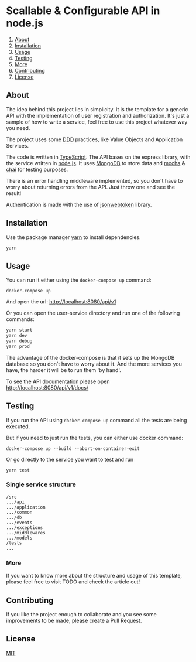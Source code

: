 # Scallable & Configurable API in node.js

1. [About](#about)
2. [Installation](#installation)
3. [Usage](#usage)
3. [Testing](#testing)
3. [More](#more)
4. [Contributing](#contributing)
5. [License](#license)

## About
The idea behind this project lies in simplicity. It is the template for a generic API with the implementation of user registration and authorization. It's just a sample of how to write a service, feel free to use this project whatever way you need. 

The project uses some [DDD](https://en.wikipedia.org/wiki/Domain-driven_design) practices, like Value Objects and Application Services. 

The code is written in [TypeScript](https://www.typescriptlang.org). The API bases on the express library, with the service written in [node.js](https://nodejs.org). It uses [MongoDB](https://www.mongodb.com) to store data and [mocha](https://mochajs.org) & [chai](https://www.chaijs.com) for testing purposes.

There is an error handling middleware implemented, so you don't have to worry about returning errors from the API. Just throw one and see the result!

Authentication is made with the use of [jsonwebtoken](https://github.com/auth0/node-jsonwebtoken) library. 

## Installation

Use the package manager [yarn](https://yarnpkg.com) to install dependencies.

```bash
yarn
```

## Usage
You can run it either using the `docker-compose up` command:

```basah
docker-compose up
```
And open the url: [http://localhost:8080/api/v1](http://localhost:8080/api/v1)

Or you can open the user-service directory and run one of the following commands:

```bash
yarn start
yarn dev
yarn debug
yarn prod
```
The advantage of the docker-compose is that it sets up the MongoDB database so you don't have to worry about it. And the more services you have, the harder it will be to run them 'by hand'.

To see the API documentation please open [http://localhost:8080/api/v1/docs/](http://localhost:8080/api/v1/docs/)

## Testing
If you run the API using `docker-compose up` command all the tests are being executed.

But if you need to just run the tests, you can either use docker command:

```basah
docker-compose up --build --abort-on-container-exit
```
Or go directly to the service you want to test and run 
```basah
yarn test
```

### Single service structure
```
/src
.../api
.../application
.../common
.../db
.../events
.../exceptions
.../middlewares
.../models
/tests
...
```

### More
If you want to know more about the structure and usage of this template, please feel free to visit TODO and check the article out!

## Contributing
If you like the project enough to collaborate and you see some improvements to be made, please create a Pull Request.

## License
[MIT](https://choosealicense.com/licenses/mit/)

